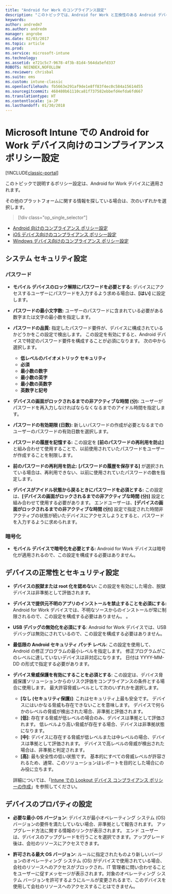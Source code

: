 ```yaml
---
title: "Android for Work のコンプライアンス設定"
description: "このトピックでは、Android for Work と互換性のある Android デバイスのデバイス コンプライアンス ポリシーの設定について説明します。"
keywords: 
author: andredm7
ms.author: andredm
manager: angrobe
ms.date: 02/03/2017
ms.topic: article
ms.prod: 
ms.service: microsoft-intune
ms.technology: 
ms.assetid: e721c5c7-9678-4f3b-81d4-564da5efd337
ROBOTS: NOINDEX,NOFOLLOW
ms.reviewer: chrisbal
ms.suite: ems
ms.custom: intune-classic
ms.openlocfilehash: fb5663e291af9de1e8ff83f4ec0c584a15614d55
ms.sourcegitcommit: 468480b61110ca81f737582ebbefd4efda6fd667
ms.translationtype: HT
ms.contentlocale: ja-JP
ms.lasthandoff: 01/30/2018
---
```

# <a name="compliance-policy-settings-for-android-for-work-devices-in-microsoft-intune"></a>Microsoft Intune での Android for Work デバイス向けのコンプライアンス ポリシー設定

[!INCLUDE[classic-portal](../includes/classic-portal.md)]

このトピックで説明するポリシー設定は、Android for Work デバイスに適用されます。

その他のプラットフォームに関する情報を探している場合は、次のいずれかを選択します。
> [!div class="op_single_selector"]
- [Android 向けのコンプライアンス ポリシー設定](android-compliance-policy-settings-in-microsoft-intune.md)
- [iOS デバイス向けのコンプライアンス ポリシー設定](ios-compliance-policy-settings-in-microsoft-intune.md)
- [Windows デバイス向けのコンプライアンス ポリシー設定](windows-compliance-policy-settings-in-microsoft-intune.md)

## <a name="system-security-settings"></a>システム セキュリティ設定
### <a name="password"></a>パスワード
- **モバイル デバイスのロック解除にパスワードを必要とする:** デバイスにアクセスするユーザーにパスワードを入力するよう求める場合は、**[はい]** に設定します。

-  **パスワードの最小文字数:** ユーザーのパスワードに含まれている必要がある数字または文字の最小数を指定します。

- **パスワードの品質:** 指定したパスワード要件が、デバイスに構成されているかどうかをこの設定で検出します。 この設定を有効にすると、Android デバイスで特定のパスワード要件を構成することが必須になります。 次の中から選択します。
  -   **低レベルのバイオメトリック セキュリティ**
  - **必須**
  -   **最小数の数字**
  -   **最小数の英字**
  -   **最小数の英数字**
  -   **英数字と記号**

- **デバイスの画面がロックされるまでの非アクティブな時間 (分):** ユーザーがパスワードを再入力しなければならなくなるまでのアイドル時間を指定します。

- **パスワードの有効期限 (日数):** 新しいパスワードの作成が必要となるまでのユーザーのパスワードの有効日数を選択します。

- **パスワードの履歴を記憶する:** この設定を **[前のパスワードの再利用を防止]** と組み合わせて使用することで、以前使用されていたパスワードをユーザーが作成することを制限します。

- **前のパスワードの再利用を防止:** **[パスワードの履歴を保存する]** が選択されている場合は、再利用できない、以前に使用されていたパスワードの数を指定します。

- **デバイスがアイドル状態から戻るときにパスワードを必須とする:** この設定は、**[デバイスの画面がロックされるまでの非アクティブな時間 (分)]** 設定と組み合わせて使用する必要があります。 エンドユーザーは、**[デバイスの画面がロックされるまでの非アクティブな時間 (分)]** 設定で指定された時間非アクティブの状態が続いたデバイスにアクセスしようとすると、パスワードを入力するように求められます。

### <a name="encryption"></a>暗号化
- **モバイル デバイスで暗号化を必要とする:** Android for Work デバイスは暗号化が適用されるので、この設定を構成する必要はありません。

## <a name="device-health-and-security-settings"></a>デバイスの正常性とセキュリティ設定

- **デバイスの脱獄または root 化を認めない:** この設定を有効にした場合、脱獄デバイスは非準拠として評価されます。
- **デバイスで提供元不明のアプリのインストールを禁止することを必須にする:** Android for Work デバイスでは、不明なソースからのインストールが常に制限されるので、この設定を構成する必要はありません。 。  

- **USB デバッグの無効化を必須にする**: Android for Work デバイスでは、USB デバッグは無効にされているので、この設定を構成する必要はありません。

- **最低限の Android セキュリティ パッチ レベル**: この設定を使用して、Android の修正プログラムの最小レベルを指定します。  修正プログラムがこのレベルに達していないデバイスは非対応になります。 日付は YYYY-MM-DD の形式で指定する必要があります。
- **デバイス脅威保護を有効にすることを必須とする**: この設定は、デバイス脅威保護ソリューションからのリスク評価をコンプライアンスの条件とする場合に使用します。 最大許容脅威レベルとして次のいずれかを選択します。

  - **[なし (セキュリティ保護)]**: これはセキュリティ上最も安全です。 デバイスにはいかなる脅威も存在できないことを意味します。 デバイスで何らかのレベルの脅威が検出された場合、非準拠と評価されます。
  - **[低]**: 存在する脅威が低レベルの場合のみ、デバイスは準拠として評価されます。 低レベルより高い脅威が存在する場合、デバイスは非準拠状態になります。
  - **[中]**: デバイスに存在する脅威が低レベルまたは中レベルの場合、デバイスは準拠として評価されます。 デバイスで高レベルの脅威が検出された場合は、非準拠と判定されます。
  - **[高]**: 最も安全性の低い状態です。 基本的にすべての脅威レベルが許容されるため、通常、このソリューションはレポートを目的とした場合にのみ役に立ちます。

  詳細については、「[Intune での Lookout デバイス コンプライアンス ポリシーの作成](create-lookout-device-compliance-policy.md)」を参照してください。

## <a name="device-property-settings"></a>デバイスのプロパティの設定
- **必要な最小 OS バージョン**: デバイスが最小オペレーティング システム (OS) バージョンの要件を満たしていない場合、非準拠として報告されます。
  アップグレード方法に関する情報のリンクが表示されます。 エンド ユーザーは、デバイスのアップグレードを行うことを選択できます。アップグレード後は、会社のリソースにアクセスできます。

- **許可される最大 OS バージョン**: ルールに指定されたものより新しいバージョンのオペレーティング システム (OS) がデバイスで使用されている場合、会社のリソースへのアクセスがブロックされ、IT 管理者に問い合わせることをユーザーに促すメッセージが表示されます。対象のオペレーティング システム バージョンを許可するようにルールが変更されるまで、このデバイスを使用して会社のリソースへのアクセスすることはできません。
